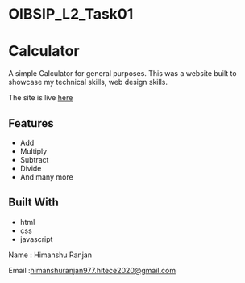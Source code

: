 # OIBSIP_L2_Task01
#  Calculator
A simple Calculator for general purposes.
This was a website built to showcase my technical skills, web design skills.

The site is live <a href="https://himanshuranjan977.github.io/CodeClause_project_02_Portfolio-Website/" target="_blank">here</a>
## Features

* Add
* Multiply
* Subtract
* Divide
* And many more

## Built With

* html
* css
* javascript




Name : Himanshu Ranjan 


Email :himanshuranjan977.hitece2020@gmail.com
